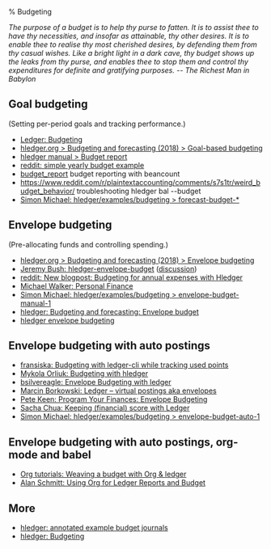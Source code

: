 % Budgeting

*The purpose of a budget is to help thy purse to fatten.
It is to assist thee to have thy necessities, and insofar as attainable, thy other desires.
It is to enable thee to realise thy most cherished desires, by defending them from thy casual wishes.
Like a bright light in a dark cave, thy budget shows up the leaks from thy purse,
and enables thee to stop them and control thy expenditures for definite and gratifying purposes.
-- The Richest Man in Babylon*

## Goal budgeting

(Setting per-period goals and tracking performance.)

- [Ledger: Budgeting](http://www.ledger-cli.org/3.0/doc/ledger3.html#Budgeting)
- [hledger.org > Budgeting and forecasting (2018) > Goal-based budgeting](https://hledger.org/budgeting-and-forecasting.html#goal-based-budgeting)
- [hledger manual > Budget report](https://hledger.org/hledger.html#budget-report)
- [reddit: simple yearly budget example](https://www.reddit.com/r/plaintextaccounting/comments/e5sl1m/advice_on_projectionsforecasts/)
- [budget_report](https://github.com/sulemankm/budget_report) budget reporting with beancount
- https://www.reddit.com/r/plaintextaccounting/comments/s7s1tr/weird_budget_behavior/ troubleshooting hledger bal --budget
- [Simon Michael: hledger/examples/budgeting > forecast-budget-*](https://github.com/simonmichael/hledger/blob/master/examples/budgeting/)

## Envelope budgeting

(Pre-allocating funds and controlling spending.)

- [hledger.org > Budgeting and forecasting (2018) > Envelope budgeting](https://hledger.org/budgeting-and-forecasting.html#envelope-budgeting)
- [Jeremy Bush: hledger-envelope-budget](https://github.com/zombor/hledger-envelope-budget) ([discussion](https://www.reddit.com/r/plaintextaccounting/comments/r4ah79/envelope_budgeting_in_hledger_without_virtuals/))
- [reddit: New blogpost: Budgeting for annual expenses with Hledger](https://www.reddit.com/r/plaintextaccounting/comments/l9aiup/new_blogpost_budgeting_for_annual_expenses_with/)
- [Michael Walker: Personal Finance](https://memo.barrucadu.co.uk/personal-finance.html)
- [Simon Michael: hledger/examples/budgeting > envelope-budget-manual-1](https://github.com/simonmichael/hledger/blob/master/examples/budgeting/envelope-budget-manual-1.journal)
- [hledger: Budgeting and forecasting: Envelope budget](https://hledger.org/budgeting-and-forecasting.html#envelope-budget)
- [hledger envelope budgeting](<https://github.com/zombor/hledger-envelope-budget>)

## Envelope budgeting with auto postings

- [fransiska: Budgeting with ledger-cli while tracking used points](https://fransiska.github.io/ledger/2019/10/24/ledger-budget-point) <!-- 2019/10/24 -->
- [Mykola Orliuk: Budgeting with hledger](https://gist.github.com/ony/bbec599c0893e676b772559909b81de6) <!-- 2017/1/14 -->
- [bsilvereagle: Envelope Budgeting with ledger](https://frdmtoplay.com/envelope-budgeting-with-ledger) <!-- 2016/10/28 -->
- [Marcin Borkowski: Ledger – virtual postings aka envelopes](http://mbork.pl/2016-07-18_Ledger_–_virtual_postings_aka_envelopes) <!-- 2016/7/18 -->
- [Pete Keen: Program Your Finances: Envelope Budgeting](https://www.petekeen.net/program-your-finances-envelope-budgeting) <!-- 2015/4/7 -->
- [Sacha Chua: Keeping (financial) score with Ledger](http://sachachua.com/blog/2014/11/keeping-financial-score-ledger/) <!-- 2014/11/27 -->
- [Simon Michael: hledger/examples/budgeting > envelope-budget-auto-1](https://github.com/simonmichael/hledger/blob/master/examples/budgeting/envelope-budget-auto-1.journal)

## Envelope budgeting with auto postings, org-mode and babel

- [Org tutorials: Weaving a budget with Org & ledger](http://orgmode.org/worg/org-tutorials/weaving-a-budget.html)
- [Alan Schmitt: Using Org for Ledger Reports and Budget](http://alan.petitepomme.net/tips/ledger_and_org.html)

## More

- [hledger: annotated example budget journals](https://github.com/simonmichael/hledger/tree/master/examples/budgeting)
- [hledger: Budgeting](https://hledger.org/budgeting.html)


